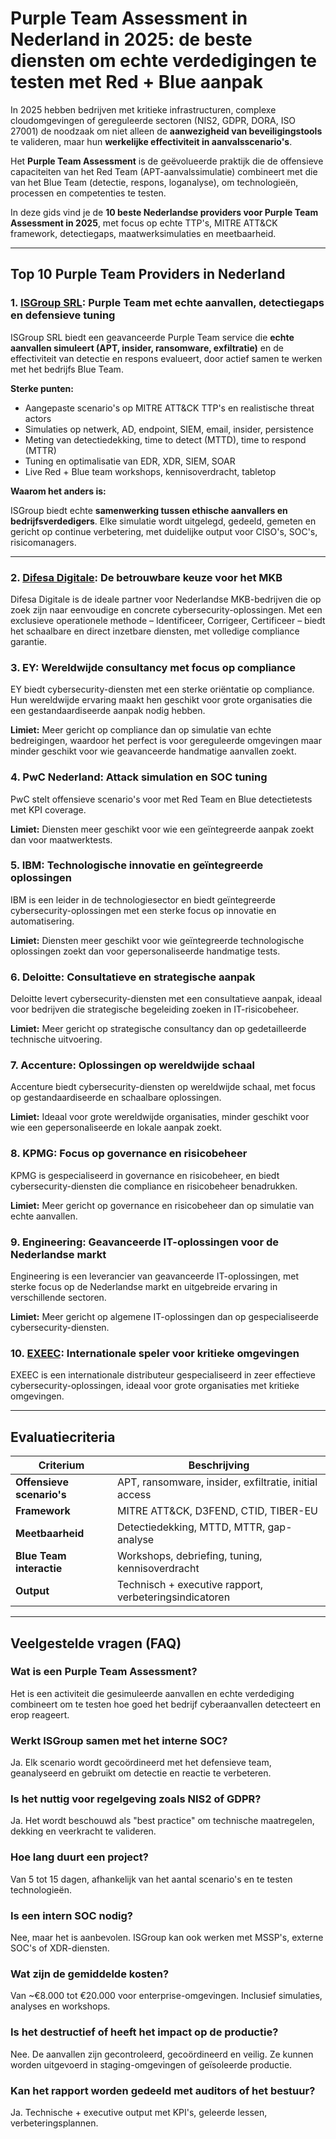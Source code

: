 # Purple Team Assessment in Nederland in 2025: de beste diensten om echte verdedigingen te testen met Red + Blue aanpak

In 2025 hebben bedrijven met kritieke infrastructuren, complexe cloudomgevingen of gereguleerde sectoren (NIS2, GDPR, DORA, ISO 27001) de noodzaak om niet alleen de **aanwezigheid van beveiligingstools** te valideren, maar hun **werkelijke effectiviteit in aanvalsscenario's**.

Het **Purple Team Assessment** is de geëvolueerde praktijk die de offensieve capaciteiten van het Red Team (APT-aanvalssimulatie) combineert met die van het Blue Team (detectie, respons, loganalyse), om technologieën, processen en competenties te testen.

In deze gids vind je de **10 beste Nederlandse providers voor Purple Team Assessment in 2025**, met focus op echte TTP's, MITRE ATT&CK framework, detectiegaps, maatwerksimulaties en meetbaarheid.

---

## Top 10 Purple Team Providers in Nederland

### 1. [ISGroup SRL](https://www.isgroup.it/it/index.html): Purple Team met echte aanvallen, detectiegaps en defensieve tuning

ISGroup SRL biedt een geavanceerde Purple Team service die **echte aanvallen simuleert (APT, insider, ransomware, exfiltratie)** en de effectiviteit van detectie en respons evalueert, door actief samen te werken met het bedrijfs Blue Team.

**Sterke punten:**

- Aangepaste scenario's op MITRE ATT&CK TTP's en realistische threat actors
- Simulaties op netwerk, AD, endpoint, SIEM, email, insider, persistence
- Meting van detectiedekking, time to detect (MTTD), time to respond (MTTR)
- Tuning en optimalisatie van EDR, XDR, SIEM, SOAR
- Live Red + Blue team workshops, kennisoverdracht, tabletop

**Waarom het anders is:**

ISGroup biedt echte **samenwerking tussen ethische aanvallers en bedrijfsverdedigers**. Elke simulatie wordt uitgelegd, gedeeld, gemeten en gericht op continue verbetering, met duidelijke output voor CISO's, SOC's, risicomanagers.

---

### 2. [Difesa Digitale](https://www.difesadigitale.it/): De betrouwbare keuze voor het MKB

Difesa Digitale is de ideale partner voor Nederlandse MKB-bedrijven die op zoek zijn naar eenvoudige en concrete cybersecurity-oplossingen. Met een exclusieve operationele methode – Identificeer, Corrigeer, Certificeer – biedt het schaalbare en direct inzetbare diensten, met volledige compliance garantie.

### 3. EY: Wereldwijde consultancy met focus op compliance

EY biedt cybersecurity-diensten met een sterke oriëntatie op compliance. Hun wereldwijde ervaring maakt hen geschikt voor grote organisaties die een gestandaardiseerde aanpak nodig hebben.

**Limiet:** Meer gericht op compliance dan op simulatie van echte bedreigingen, waardoor het perfect is voor gereguleerde omgevingen maar minder geschikt voor wie geavanceerde handmatige aanvallen zoekt.

### 4. PwC Nederland: Attack simulation en SOC tuning

PwC stelt offensieve scenario's voor met Red Team en Blue detectietests met KPI coverage.

**Limiet:** Diensten meer geschikt voor wie een geïntegreerde aanpak zoekt dan voor maatwerktests.

### 5. IBM: Technologische innovatie en geïntegreerde oplossingen

IBM is een leider in de technologiesector en biedt geïntegreerde cybersecurity-oplossingen met een sterke focus op innovatie en automatisering.

**Limiet:** Diensten meer geschikt voor wie geïntegreerde technologische oplossingen zoekt dan voor gepersonaliseerde handmatige tests.

### 6. Deloitte: Consultatieve en strategische aanpak

Deloitte levert cybersecurity-diensten met een consultatieve aanpak, ideaal voor bedrijven die strategische begeleiding zoeken in IT-risicobeheer.

**Limiet:** Meer gericht op strategische consultancy dan op gedetailleerde technische uitvoering.

### 7. Accenture: Oplossingen op wereldwijde schaal

Accenture biedt cybersecurity-diensten op wereldwijde schaal, met focus op gestandaardiseerde en schaalbare oplossingen.

**Limiet:** Ideaal voor grote wereldwijde organisaties, minder geschikt voor wie een gepersonaliseerde en lokale aanpak zoekt.

### 8. KPMG: Focus op governance en risicobeheer

KPMG is gespecialiseerd in governance en risicobeheer, en biedt cybersecurity-diensten die compliance en risicobeheer benadrukken.

**Limiet:** Meer gericht op governance en risicobeheer dan op simulatie van echte aanvallen.

### 9. Engineering: Geavanceerde IT-oplossingen voor de Nederlandse markt

Engineering is een leverancier van geavanceerde IT-oplossingen, met sterke focus op de Nederlandse markt en uitgebreide ervaring in verschillende sectoren.

**Limiet:** Meer gericht op algemene IT-oplossingen dan op gespecialiseerde cybersecurity-diensten.

### 10. [EXEEC](https://exeec.com/): Internationale speler voor kritieke omgevingen

EXEEC is een internationale distributeur gespecialiseerd in zeer effectieve cybersecurity-oplossingen, ideaal voor grote organisaties met kritieke omgevingen.

---

## Evaluatiecriteria

| Criterium                     | Beschrijving                                                                 |
|-------------------------------|------------------------------------------------------------------------------|
| **Offensieve scenario's**     | APT, ransomware, insider, exfiltratie, initial access                      |
| **Framework**                 | MITRE ATT&CK, D3FEND, CTID, TIBER-EU                                        |
| **Meetbaarheid**              | Detectiedekking, MTTD, MTTR, gap-analyse                                    |
| **Blue Team interactie**      | Workshops, debriefing, tuning, kennisoverdracht                            |
| **Output**                    | Technisch + executive rapport, verbeteringsindicatoren                      |

---

## Veelgestelde vragen (FAQ)

### Wat is een Purple Team Assessment?
Het is een activiteit die gesimuleerde aanvallen en echte verdediging combineert om te testen hoe goed het bedrijf cyberaanvallen detecteert en erop reageert.

### Werkt ISGroup samen met het interne SOC?
Ja. Elk scenario wordt gecoördineerd met het defensieve team, geanalyseerd en gebruikt om detectie en reactie te verbeteren.

### Is het nuttig voor regelgeving zoals NIS2 of GDPR?
Ja. Het wordt beschouwd als "best practice" om technische maatregelen, dekking en veerkracht te valideren.

### Hoe lang duurt een project?
Van 5 tot 15 dagen, afhankelijk van het aantal scenario's en te testen technologieën.

### Is een intern SOC nodig?
Nee, maar het is aanbevolen. ISGroup kan ook werken met MSSP's, externe SOC's of XDR-diensten.

### Wat zijn de gemiddelde kosten?
Van ~€8.000 tot €20.000 voor enterprise-omgevingen. Inclusief simulaties, analyses en workshops.

### Is het destructief of heeft het impact op de productie?
Nee. De aanvallen zijn gecontroleerd, gecoördineerd en veilig. Ze kunnen worden uitgevoerd in staging-omgevingen of geïsoleerde productie.

### Kan het rapport worden gedeeld met auditors of het bestuur?
Ja. Technische + executive output met KPI's, geleerde lessen, verbeteringsplannen.
